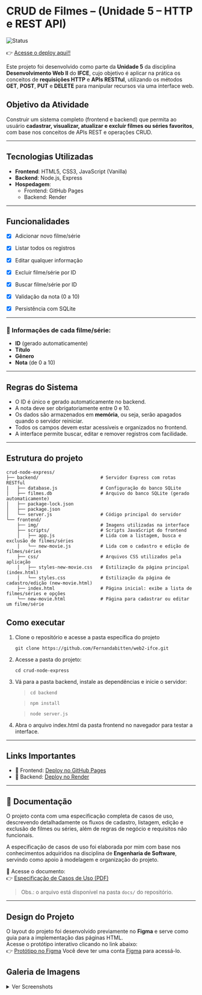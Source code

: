 # CRUD de Filmes – (Unidade 5 – HTTP e REST API)

![Status](https://img.shields.io/badge/progresso-100%25-green)

👉 [Acesse o deploy aqui!!](https://fernandabitten.github.io/web2-ifce/crud-node-express/frontend/index.html)

Este projeto foi desenvolvido como parte da **Unidade 5** da disciplina **Desenvolvimento Web II** do **IFCE**, cujo objetivo é aplicar na prática os conceitos de **requisições HTTP** e **APIs RESTful**, utilizando os métodos **GET**, **POST**, **PUT** e **DELETE** para manipular recursos via uma interface web.

## Objetivo da Atividade

Construir um sistema completo (frontend e backend) que permita ao usuário **cadastrar, visualizar, atualizar e excluir filmes ou séries favoritos**, com base nos conceitos de APIs REST e operações CRUD.

---

## Tecnologias Utilizadas

- **Frontend**: HTML5, CSS3, JavaScript (Vanilla)
- **Backend**: Node.js, Express
- **Hospedagem**:
  - Frontend: GitHub Pages
  - Backend: Render

---

## Funcionalidades

- [x] Adicionar novo filme/série
- [x] Listar todos os registros
- [X] Editar qualquer informação
- [x] Excluir filme/série por ID
- [x] Buscar filme/série por ID
- [x] Validação da nota (0 a 10)
- [x] Persistência com SQLite


---

### 🧾 Informações de cada filme/série:

- **ID** (gerado automaticamente)
- **Título**
- **Gênero**
- **Nota** (de 0 a 10)

---

## Regras do Sistema

- O ID é único e gerado automaticamente no backend.
- A nota deve ser obrigatoriamente entre 0 e 10.
- Os dados são armazenados em **memória**, ou seja, serão apagados quando o servidor reiniciar.
- Todos os campos devem estar acessíveis e organizados no frontend.
- A interface permite buscar, editar e remover registros com facilidade.

---

## Estrutura do projeto

```
crud-node-express/
├── backend/                       # Servidor Express com rotas RESTful
|   ├── database.js                # Configuração do banco SQLite
│   ├── filmes.db                  # Arquivo do banco SQLite (gerado automaticamente)
│   ├── package-lock.json
│   ├── package.json
│   └── server.js                  # Código principal do servidor
└── frontend/
    ├── img/                       # Imagens utilizadas na interface
    ├── scripts/                   # Scripts JavaScript do frontend
    │   ├── app.js                 # Lida com a listagem, busca e exclusão de filmes/séries
    │   └── new-movie.js           # Lida com o cadastro e edição de filmes/séries
    ├── css/                       # Arquivos CSS utilizados pela aplicação
    │   ├── styles-new-movie.css   # Estilização da página principal (index.html)
    │   └── styles.css             # Estilização da página de cadastro/edição (new-movie.html)
    ├── index.html                 # Página inicial: exibe a lista de filmes/séries e opções
    └── new-movie.html             # Página para cadastrar ou editar um filme/série
```

## Como executar

1. Clone o repositório e acesse a pasta específica do projeto
   
   `git clone https://github.com/Fernandabitten/web2-ifce.git`
   
2. Acesse a pasta do projeto:
   
   `cd crud-node-express`
   
3. Vá para a pasta backend, instale as dependências e inicie o servidor:
   > `cd backend`
   
   > `npm install`
   
   > `node server.js`

4. Abra o arquivo index.html da pasta frontend no navegador para testar a interface.

---

## Links Importantes

- 🔗 Frontend: [Deploy no GitHub Pages](https://fernandabitten.github.io/web2-ifce/crud-node-express/frontend/index.html)
- 🔗 Backend: [Deploy no Render](https://web2-ifce.onrender.com/)

---
## 📄 Documentação

O projeto conta com uma especificação completa de casos de uso, descrevendo detalhadamente os fluxos de cadastro, listagem, edição e exclusão de filmes ou séries, além de regras de negócio e requisitos não funcionais.

A especificação de casos de uso foi elaborada por mim com base nos conhecimentos adquiridos na disciplina de **Engenharia de Software**, servindo como apoio à modelagem e organização do projeto.

📎 Acesse o documento:  
👉 [Especificação de Casos de Uso (PDF)](https://fernandabitten.github.io/web2-ifce/crud-node-express/docs/Espe_Caso_%20de_%20Uso_Crud_de_Filmes.pdf)

> Obs.: o arquivo está disponível na pasta `docs/` do repositório.

---

## Design do Projeto

O layout do projeto foi desenvolvido previamente no **Figma** e serve como guia para a implementação das páginas HTML.  
Acesse o protótipo interativo clicando no link abaixo:  
👉 [Protótipo no Figma](https://www.figma.com/proto/85MVyp2u2fKbMM6cq3usMR/Sem-t%C3%ADtulo?node-id=5-126&t=LNmbOzzlb8aCgYsc-0&scaling=min-zoom&content-scaling=fixed&page-id=5%3A113&starting-point-node-id=5%3A126)
Você deve ter uma conta <a href="https://www.figma.com/">Figma</a> para acessá-lo.

## Galeria de Imagens

<details>
  <summary>Ver Screenshots</summary>
  <div style="display: flex; flex-wrap: wrap; gap: 1rem;">
    <img src="https://github.com/user-attachments/assets/8832bb27-c05a-4051-ae42-8001963541c7" alt="Screenshot 1" style="width: 300px;">
    <img src="https://github.com/user-attachments/assets/05378720-003c-40f6-8cf4-f2bee8f9e4a9" alt="Screenshot 2" style="width: 300px;">
  </div>
</details>
